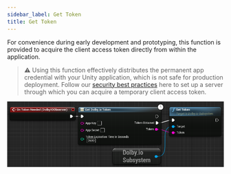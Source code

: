 ```yaml
---
sidebar_label: Get Token
title: Get Token
---
```

For convenience during early development and prototyping, this function is provided to acquire the client access token directly from within the application. 

> ⚠️ Using this function effectively distributes the permanent app credential with your Unity application, which is not safe for production deployment. Follow our [security best practices](https://docs.dolby.io/communications-apis/docs/guides-client-authentication) here to set up a server through which you can acquire a temporary client access token.

![Sample](../../../static/img/get_dolbyio_token.PNG)